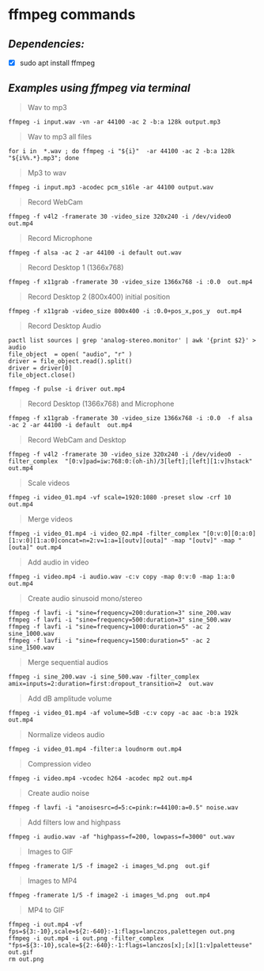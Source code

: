 # ffmpeg commands

## *Dependencies:*
- [x] sudo apt install ffmpeg

## *Examples using ffmpeg via terminal*
> Wav to mp3 
```shell
ffmpeg -i input.wav -vn -ar 44100 -ac 2 -b:a 128k output.mp3
```

> Wav to mp3 all files
```shell
for i in  *.wav ; do ffmpeg -i "${i}"  -ar 44100 -ac 2 -b:a 128k  "${i%%.*}.mp3"; done
```

> Mp3 to wav 
```shell
ffmpeg -i input.mp3 -acodec pcm_s16le -ar 44100 output.wav
```

> Record WebCam
```shell
ffmpeg -f v4l2 -framerate 30 -video_size 320x240 -i /dev/video0 out.mp4
```


> Record Microphone
```shell
ffmpeg -f alsa -ac 2 -ar 44100 -i default out.wav
```


> Record Desktop 1 (1366x768)
```shell
ffmpeg -f x11grab -framerate 30 -video_size 1366x768 -i :0.0  out.mp4
```


> Record Desktop 2 (800x400) initial position
```shell
ffmpeg -f x11grab -video_size 800x400 -i :0.0+pos_x,pos_y  out.mp4
```


> Record Desktop Audio
```shell
pactl list sources | grep 'analog-stereo.monitor' | awk '{print $2}' > audio 
file_object  = open( "audio", "r" )
driver = file_object.read().split()
driver = driver[0] 
file_object.close()

ffmpeg -f pulse -i driver out.mp4
```


> Record Desktop (1366x768) and Microphone
```shell
ffmpeg -f x11grab -framerate 30 -video_size 1366x768 -i :0.0  -f alsa -ac 2 -ar 44100 -i default  out.mp4
```


> Record WebCam and Desktop
```shell
ffmpeg -f v4l2 -framerate 30 -video_size 320x240 -i /dev/video0  -filter_complex  "[0:v]pad=iw:768:0:(oh-ih)/3[left];[left][1:v]hstack" out.mp4
```

> Scale videos
```shell
ffmpeg -i video_01.mp4 -vf scale=1920:1080 -preset slow -crf 10 out.mp4
```


> Merge videos
```shell
ffmpeg -i video_01.mp4 -i video_02.mp4 -filter_complex "[0:v:0][0:a:0][1:v:0][1:a:0]concat=n=2:v=1:a=1[outv][outa]" -map "[outv]" -map "[outa]" out.mp4
```

> Add audio in video
```shell
ffmpeg -i video.mp4 -i audio.wav -c:v copy -map 0:v:0 -map 1:a:0 out.mp4
```


> Create audio sinusoid mono/stereo
```shell
ffmpeg -f lavfi -i "sine=frequency=200:duration=3" sine_200.wav
ffmpeg -f lavfi -i "sine=frequency=500:duration=3" sine_500.wav
ffmpeg -f lavfi -i "sine=frequency=1000:duration=5" -ac 2 sine_1000.wav
ffmpeg -f lavfi -i "sine=frequency=1500:duration=5" -ac 2 sine_1500.wav
```


> Merge sequential audios
```shell
ffmpeg -i sine_200.wav -i sine_500.wav -filter_complex amix=inputs=2:duration=first:dropout_transition=2  out.wav
```

> Add dB amplitude volume 
```shell
ffmpeg -i video_01.mp4 -af volume=5dB -c:v copy -ac aac -b:a 192k out.mp4 
```

> Normalize videos audio
```shell
ffmpeg -i video_01.mp4 -filter:a loudnorm out.mp4 
```

> Compression video
```shell
ffmpeg -i video.mp4 -vcodec h264 -acodec mp2 out.mp4
```

> Create audio noise
```shell
ffmpeg -f lavfi -i "anoisesrc=d=5:c=pink:r=44100:a=0.5" noise.wav 
```

> Add filters low and highpass
```shell
ffmpeg -i audio.wav -af "highpass=f=200, lowpass=f=3000" out.wav
```

> Images to GIF
```shell
ffmpeg -framerate 1/5 -f image2 -i images_%d.png  out.gif 
```

> Images to MP4
```shell
ffmpeg -framerate 1/5 -f image2 -i images_%d.png  out.mp4 
```

> MP4 to GIF
```shell
ffmpeg -i out.mp4 -vf fps=${3:-10},scale=${2:-640}:-1:flags=lanczos,palettegen out.png
ffmpeg -i out.mp4 -i out.png -filter_complex "fps=${3:-10},scale=${2:-640}:-1:flags=lanczos[x];[x][1:v]paletteuse" out.gif
rm out.png
```
